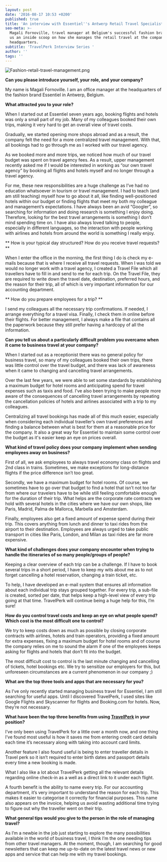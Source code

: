 ```yaml
---
layout: post
date: '2016-08-17 10:53 +0200'
published: true
title: 'An interview with Essentiel''s Antwerp Retail Travel Specialist '
seo-meta: >-
  Magali Fornoville, travel manager at Belgium's successful fashion brand gives
  us an inside scoop on how she manages the retail travel at the company's
  headquarters.
subtitle: 'TravelPerk Interview Series '
author: ''
tags: ''
---
```

![Fashion-retail-travel-management.png]({{site.baseurl}}/blog-media/Fashion-retail-travel-management.png)


**Can you please introduce yourself, your role, and your company?**

My name is Magali Fornoville. I am an office manager at the headquarters of the fashion brand Essentiel in Antwerp, Belgium.

**What attracted you to your role?**

When I started out at Essentiel seven years ago, booking flights and hotels was only a small part of my job. Many of my colleagues booked their own trips, making it very hard to get an overall view of travel costs. 

Gradually, we started opening more shops abroad and as a result, the company felt the need for a more centralized travel management. With that, all bookings had to go through me as I worked with our travel agency. 

As we booked more and more trips, we noticed how much of our travel budget was spent on travel agency fees. As a result, upper management recently asked me if I would be interested in working as “our own travel agency” by booking all flights and hotels myself and no longer through a travel agency.

For me, these new responsibilities are a huge challenge as I’ve had no education whatsoever in tourism or travel management. I had to teach (and am still teaching) myself how to go about it all, like finding well-positioned hotels within our budget or finding flights that meet my both my colleague and management’s expectations. I have always been an avid “Googler”, so searching for information and doing research is something I enjoy doing. Therefore, looking for the best travel arrangements is something I don’t mind spending time on. I have also always loved talking to people, especially in different languages, so the interaction with people working with airlines and hotels from around the world is something I really enjoy.


** How is your typical day structured? How do you receive travel requests? **

When I enter the office in the morning, the first thing I do is check my e-mails because that is where I receive all travel requests. When I was told we would no longer work with a travel agency, I created a Travel File which all travellers have to fill in and send to me for each trip. On the Travel File, they are required to write down the travel date, destination, preferred hours, and the reason for their trip, all of which is very important information for our accounting department.

** How do you prepare employees for a trip? **

I send my colleagues all the necessary trip confirmations. If needed, I arrange everything for a travel visa. Finally, I check them in online before their flights. For better management, I always make a file that contains all the paperwork because they still prefer having a hardcopy of all the information.

**Can you tell us about a particularly difficult problem you overcame when it came to business travel at your company?**

When I started out as a receptionist there was no general policy for business travel, so many of my colleagues booked their own trips, there was little control over the travel budget, and there was lack of awareness when it came to changing and cancelling travel arrangements.

Over the last few years, we were able to set some standards by establishing a maximum budget for hotel rooms and anticipating spend for travel expenses such as taxis and food. I’ve also been trying to make people more aware of the consequences of cancelling travel arrangements by repeating the cancellation policies of hotels and airlines associated with a trip to my colleagues.

Centralizing all travel bookings has made all of this much easier, especially when considering each individual traveller’s own travel preferences and finding a balance between what is best for them at a reasonable price for the company. It also a great way for Essentiel to maintain some control over the budget as it's easier keep an eye on prices overall.

**What kind of travel policy does your company implement when sending employees away on business?**

First of all, we ask employees to always travel economy class on flights and 2nd class in trains. Sometimes, we make exceptions for long-distance flights if the price difference isn’t too great.

Secondly, we have a maximum budget for hotel rooms. Of course, we sometimes have to go over that budget to find a hotel that isn’t not too far from where our travelers have to be while still feeling comfortable enough for the duration of their trip. What helps are the corporate rate contracts we hold with several hotels in the cities where we have our own shops, like Paris, Madrid, Palma de Mallorca, Marbella and Amsterdam.

Finally, employees also get a fixed amount of expense spend during their trip. This covers anything from lunch and dinner to taxi rides from the airport to their destination. Employees are always urged to take public transport in cities like Paris, London, and Milan as taxi rides are far more expensive.

**What kind of challenges does your company encounter when trying to handle the itineraries of so many people/groups of people?**

Keeping a clear overview of each trip can be a challenge. If I have to book several trips in a short period, I have to keep my wits about me as to not forget cancelling a hotel reservation, changing a train ticket, etc. 

To help, I have developed an e-mail system that ensures all information about each individual trip stays grouped together. For every trip, a sub-file is created, sorted per date, that helps keep a high-level view of every trip going at that time. TravelPerk will continue being a huge help for this, I’m sure!

**How do you control travel costs and keep an eye on what people spend? Which cost is the most difficult one to control?**

We try to keep costs down as much as possible by closing corporate contracts with airlines, hotels and train operators, providing a fixed amount for extra expenses, fixing a maximum budget for hotel rooms and of course the company relies on me to sound the alarm if one of the employees keeps asking for flights and hotels that don’t fit into the budget. 

The most difficult cost to control is the last minute changing and cancelling of tickets, hotel bookings etc. We try to sensitize our employers for this, but unforeseen circumstances are a current phenomenon in our company ;) 

**What are the top three tools and apps that are necessary for you?**

As I’ve only recently started managing business travel for Essentiel, I am still searching for useful apps. Until I discovered TravelPerk, I used sites like Google Flights and Skyscanner for flights and Booking.com for hotels. Now, they’re not necessary.

**What have been the top three benefits from using [TravelPerk](https://wwww.travelperk.com) in your position?** 

I’ve only been using TravelPerk for a little over a month now, and one thing I’ve found most useful is how it saves me from entering credit card details each time it’s necessary along with taking into account card limits. 

Another feature I also found useful is being to enter traveller details in Travel perk so it isn’t required to enter birth dates and passport details every time a new booking is made. 

What I also like a lot about TravelPerk getting all the relevant details regarding online check-in as a well as a direct link to it under each flight.

A fourth benefit is the ability to name every trip. For our accounting department, it’s very important to understand the reason for each trip. This makes it easier to categorise it correctly for financial purposes. This name also appears on the invoice, helping us avoid wasting additional time trying to figure out why the traveller went on their trip. 

**What general tips would you give to the person in the role of managing travel?**

As I’m a newbie in the job just starting to explore the many possibilities available in the world of business travel, I think I’m the one needing tips from other travel managers.  At the moment, though, I am searching for good newsletters that can keep me up-to-date on the latest travel news or new apps and service that can help me with my travel bookings.
